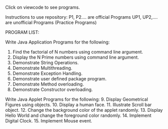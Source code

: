 Click on viewcode to see programs.

Instructions to use repository:
P1, P2.... are official Programs
UP1, UP2,.... are unofficial Programs (Practice Programs)

PROGRAM LIST:

Write Java Application Programs for the following:
1. Find the factorial of N numbers using command line argument.
2. Display the N Prime numbers using command line argument.
3. Demonstrate String Operations.
4. Demonstrate Multithreading.
5. Demonstrate Exception Handling.
6. Demonstrate user defined package program.
7. Demonstrate Method overloading.
8. Demonstrate Constructor overloading.

Write Java Applet Programs for the following:
9. Display Geometrical Figures using objects.
10. Display a human face.
11. Illustrate Scroll bar object.
12. Change the background color of the applet randomly.
13. Display Hello World and change the foreground color randomly.
14. Implement Digital Clock.
15. Implement Mouse event.

